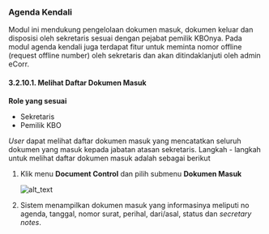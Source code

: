 ### **Agenda Kendali**

Modul ini mendukung pengelolaan dokumen masuk, dokumen keluar dan disposisi oleh sekretaris sesuai dengan pejabat pemilik KBOnya. Pada modul agenda kendali juga terdapat fitur untuk meminta nomor offline (request offline number) oleh sekretaris dan akan ditindaklanjuti oleh admin eCorr.

#### **3.2.10.1. Melihat Daftar Dokumen Masuk**

**Role yang sesuai**

- Sekretaris
- Pemilik KBO

_User_ dapat melihat daftar dokumen masuk yang mencatatkan seluruh dokumen yang masuk kepada jabatan atasan sekretaris. Langkah - langkah untuk melihat daftar dokumen masuk adalah sebagai berikut

1. Klik menu **Document Control** dan pilih submenu **Dokumen Masuk**

    ![alt_text](images/Untitled-document0.png "image_tooltip")

2. Sistem menampilkan dokumen masuk yang informasinya meliputi no agenda, tanggal, nomor surat, perihal, dari/asal, status dan *secretary notes*.
